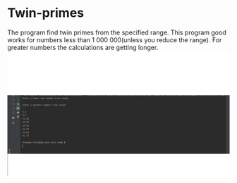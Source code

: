 # Twin-primes
The program find twin primes from the specified range.
This program good works for numbers less than 1 000 000(unless you reduce the range). For greater numbers the calculations are getting longer.
![result](./images/screen1.png)
